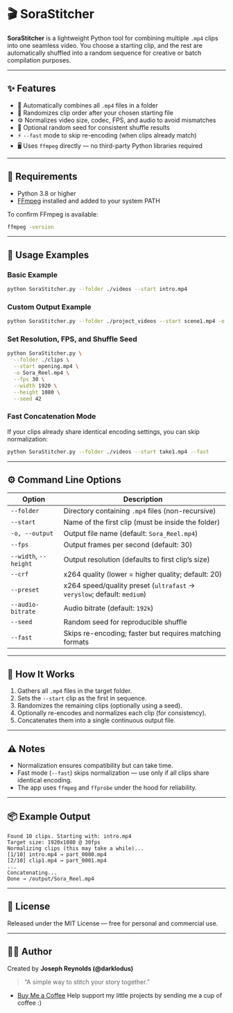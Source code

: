 # 🎬 SoraStitcher

**SoraStitcher** is a lightweight Python tool for combining multiple `.mp4` clips into one seamless video. You choose a starting clip, and the rest are automatically shuffled into a random sequence for creative or batch compilation purposes.

---

## ✨ Features

* 🧩 Automatically combines all `.mp4` files in a folder
* 🎲 Randomizes clip order after your chosen starting file
* ⚙️ Normalizes video size, codec, FPS, and audio to avoid mismatches
* 🧠 Optional random seed for consistent shuffle results
* ⚡ `--fast` mode to skip re-encoding (when clips already match)
* 🖥️ Uses `ffmpeg` directly — no third-party Python libraries required

---

## 🧰 Requirements

* Python 3.8 or higher
* [FFmpeg](https://ffmpeg.org/) installed and added to your system PATH

To confirm FFmpeg is available:

```bash
ffmpeg -version
```

---

## 🚀 Usage Examples

### Basic Example

```bash
python SoraStitcher.py --folder ./videos --start intro.mp4
```

### Custom Output Example

```bash
python SoraStitcher.py --folder ./project_videos --start scene1.mp4 -o FinalEdit.mp4
```

### Set Resolution, FPS, and Shuffle Seed

```bash
python SoraStitcher.py \
  --folder ./clips \
  --start opening.mp4 \
  -o Sora_Reel.mp4 \
  --fps 30 \
  --width 1920 \
  --height 1080 \
  --seed 42
```

### Fast Concatenation Mode

If your clips already share identical encoding settings, you can skip normalization:

```bash
python SoraStitcher.py --folder ./videos --start take1.mp4 --fast
```

---

## ⚙️ Command Line Options

| Option                | Description                                                             |
| --------------------- | ----------------------------------------------------------------------- |
| `--folder`            | Directory containing `.mp4` files (non-recursive)                       |
| `--start`             | Name of the first clip (must be inside the folder)                      |
| `-o, --output`        | Output file name (default: `Sora_Reel.mp4`)                             |
| `--fps`               | Output frames per second (default: 30)                                  |
| `--width`, `--height` | Output resolution (defaults to first clip’s size)                       |
| `--crf`               | x264 quality (lower = higher quality; default: 20)                      |
| `--preset`            | x264 speed/quality preset (`ultrafast` → `veryslow`; default: `medium`) |
| `--audio-bitrate`     | Audio bitrate (default: `192k`)                                         |
| `--seed`              | Random seed for reproducible shuffle                                    |
| `--fast`              | Skips re-encoding; faster but requires matching formats                 |

---

## 🧠 How It Works

1. Gathers all `.mp4` files in the target folder.
2. Sets the `--start` clip as the first in sequence.
3. Randomizes the remaining clips (optionally using a seed).
4. Optionally re-encodes and normalizes each clip (for consistency).
5. Concatenates them into a single continuous output file.

---

## ⚠️ Notes

* Normalization ensures compatibility but can take time.
* Fast mode (`--fast`) skips normalization — use only if all clips share identical encoding.
* The app uses `ffmpeg` and `ffprobe` under the hood for reliability.

---

## 📦 Example Output

```
Found 10 clips. Starting with: intro.mp4
Target size: 1920x1080 @ 30fps
Normalizing clips (this may take a while)...
[1/10] intro.mp4 → part_0000.mp4
[2/10] clip1.mp4 → part_0001.mp4
...
Concatenating...
Done → /output/Sora_Reel.mp4
```

---

## 📜 License

Released under the MIT License — free for personal and commercial use.

---

## 👨‍💻 Author

Created by **Joseph Reynolds (@darklodus)**

> “A simple way to stitch your story together.”

* [Buy Me a Coffee](https://buymeacoffee.com/darklodus) Help support my little projects by sending me a cup of coffee :)